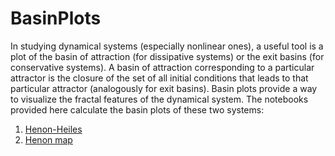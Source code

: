 # BasinPlots
In studying dynamical systems (especially nonlinear ones), a useful tool is a plot of the basin of attraction (for dissipative systems) or the exit basins (for conservative systems). A basin of attraction corresponding to a particular attractor is the closure of the set of all initial conditions that leads to that particular attractor (analogously for exit basins). Basin plots provide a way to visualize the fractal features of the dynamical system. The notebooks provided here calculate the basin plots of these two systems:

1. [Henon-Heiles](https://mathworld.wolfram.com/Henon-HeilesEquation.html)
2. [Henon map](https://mathworld.wolfram.com/HenonMap.html)
